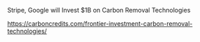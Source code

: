 
Stripe, Google will Invest $1B on Carbon Removal Technologies

https://carboncredits.com/frontier-investment-carbon-removal-technologies/


